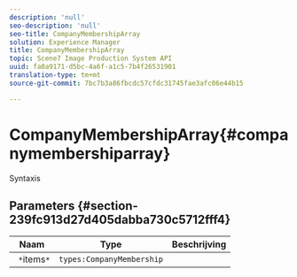 ```yaml
---
description: 'null'
seo-description: 'null'
seo-title: CompanyMembershipArray
solution: Experience Manager
title: CompanyMembershipArray
topic: Scene7 Image Production System API
uuid: fa0a9171-d5bc-4a6f-a1c5-7b4f26531901
translation-type: tm+mt
source-git-commit: 7bc7b3a86fbcdc57cfdc31745fae3afc06e44b15

---
```



# CompanyMembershipArray{#companymembershiparray}

Syntaxis

## Parameters {#section-239fc913d27d405dabba730c5712fff4}

| Naam | Type | Beschrijving |
|---|---|---|
| ` *`items`*` | `types:CompanyMembership` |  |

